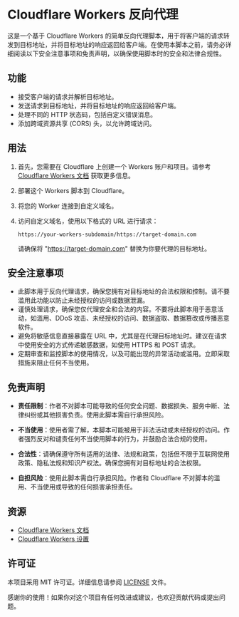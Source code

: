 # Cloudflare Workers 反向代理

这是一个基于 Cloudflare Workers 的简单反向代理脚本，用于将客户端的请求转发到目标地址，并将目标地址的响应返回给客户端。在使用本脚本之前，请务必详细阅读以下安全注意事项和免责声明，以确保使用脚本时的安全和法律合规性。

## 功能

- 接受客户端的请求并解析目标地址。
- 发送请求到目标地址，并将目标地址的响应返回给客户端。
- 处理不同的 HTTP 状态码，包括自定义错误消息。
- 添加跨域资源共享 (CORS) 头，以允许跨域访问。

## 用法

1. 首先，您需要在 Cloudflare 上创建一个 Workers 账户和项目。请参考 [Cloudflare Workers 文档](https://developers.cloudflare.com/workers) 获取更多信息。
2. 部署这个 Workers 脚本到 Cloudflare。
3. 将您的 Worker 连接到自定义域名。
4. 访问自定义域名，使用以下格式的 URL 进行请求：
   
   ```
   https://your-workers-subdomain/https://target-domain.com
   ```
   
   请确保将 "https://target-domain.com" 替换为你要代理的目标地址。

## 安全注意事项

- 此脚本用于反向代理请求，确保您拥有对目标地址的合法权限和控制。请不要滥用此功能以防止未经授权的访问或数据泄漏。
- 谨慎处理请求，确保您仅代理安全和合法的内容。不要将此脚本用于恶意活动，如滥用、DDoS 攻击、未经授权的访问、数据盗取、数据篡改或传播恶意软件。
- 避免将敏感信息直接暴露在 URL 中，尤其是在代理目标地址时。建议在请求中使用安全的方式传递敏感数据，如使用 HTTPS 和 POST 请求。
- 定期审查和监控脚本的使用情况，以及可能出现的异常活动或滥用。立即采取措施来阻止任何不当使用。

## 免责声明

- **责任限制**：作者不对脚本可能导致的任何安全问题、数据损失、服务中断、法律纠纷或其他损害负责。使用此脚本需自行承担风险。
  
- **不当使用**：使用者需了解，本脚本可能被用于非法活动或未经授权的访问。作者强烈反对和谴责任何不当使用脚本的行为，并鼓励合法合规的使用。

- **合法性**：请确保遵守所有适用的法律、法规和政策，包括但不限于互联网使用政策、隐私法规和知识产权法。确保您拥有对目标地址的合法权限。

- **自担风险**：使用此脚本需自行承担风险。作者和 Cloudflare 不对脚本的滥用、不当使用或导致的任何损害承担责任。

## 资源

- [Cloudflare Workers 文档](https://developers.cloudflare.com/workers)
- [Cloudflare Workers 设置](https://developers.cloudflare.com/workers/platform/settings)

## 许可证

本项目采用 MIT 许可证。详细信息请参阅 [LICENSE](LICENSE) 文件。

感谢你的使用！如果你对这个项目有任何改进或建议，也欢迎贡献代码或提出问题。
